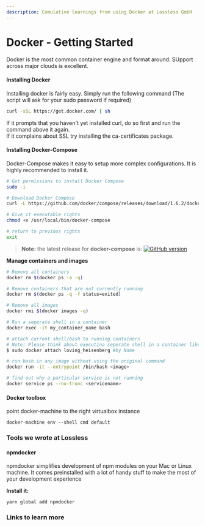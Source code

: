 ```yaml
---
description: Comulative learnings from using Docker at Lossless GmbH
---
```


# Docker - Getting Started

Docker is the most common container engine and format around. SUpport across major clouds is excellent.

#### Installing Docker

Installing docker is fairly easy. Simply run the following command \(The script will ask for your sudo password if required\)

```bash
curl -sSL https://get.docker.com/ | sh
```

If it prompts that you haven't yet installed curl, do so first and run the command above it again.  
If it complains about SSL try installing the ca-certificates package.

#### Installing Docker-Compose

Docker-Compose makes it easy to setup more complex configurations. It is highly recommended to install it.

```bash
# Get permissions to install Docker Compose
sudo -i

# Download Docker Compose
curl -L https://github.com/docker/compose/releases/download/1.6.2/docker-compose-`uname -s`-`uname -m` > /usr/local/bin/docker-compose

# Give it executable rights
chmod +x /usr/local/bin/docker-compose

# return to previous rights
exit
```

> **Note:** the latest release for **docker-compose** is: [![GitHub version](https://camo.githubusercontent.com/b2ad4e97f455cf2d56b13edc6d5208581ead1a59/68747470733a2f2f62616467652e667572792e696f2f67682f646f636b6572253246636f6d706f73652e737667)](https://badge.fury.io/gh/docker%2Fcompose)

**Manage containers and images**

```bash
# Remove all containers
docker rm $(docker ps -a -q)

# Remove containers that are not currently running
docker rm $(docker ps -q -f status=exited)

# Remove all images
docker rmi $(docker images -q)

# Run a seperate shell in a container
docker exec -it my_container_name bash

# attach current shell/bash to running containers
# Note: Please think about executina seperate shell in a container like shown above
$ sudo docker attach loving_heisenberg #by Name

# run bash in any image without using the original command
docker run -it --entrypoint /bin/bash <image>

# find out why a particular service is not running
docker service ps --no-trunc <servicename>
```

#### Docker toolbox

point docker-machine to the right virtualbox instance

```text
docker-machine env --shell cmd default
```

### Tools we wrote at Lossless

#### npmdocker

npmdocker simplifies development of npm modules on your Mac or Linux machine. It comes preinstalled with a lot of handy stuff to make the most of your development experience

**Install it:**

```text
yarn global add npmdocker
```

### Links to learn more

